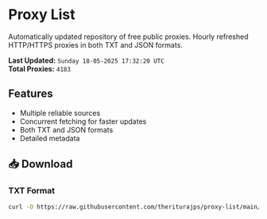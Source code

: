 # Proxy List

Automatically updated repository of free public proxies. Hourly refreshed HTTP/HTTPS proxies in both TXT and JSON formats.

**Last Updated:** `Sunday 18-05-2025 17:32:20 UTC`  
**Total Proxies:** `4183`

## Features
- Multiple reliable sources
- Concurrent fetching for faster updates
- Both TXT and JSON formats
- Detailed metadata

## 📥 Download

### TXT Format
```bash
curl -O https://raw.githubusercontent.com/theriturajps/proxy-list/main/proxies.txt